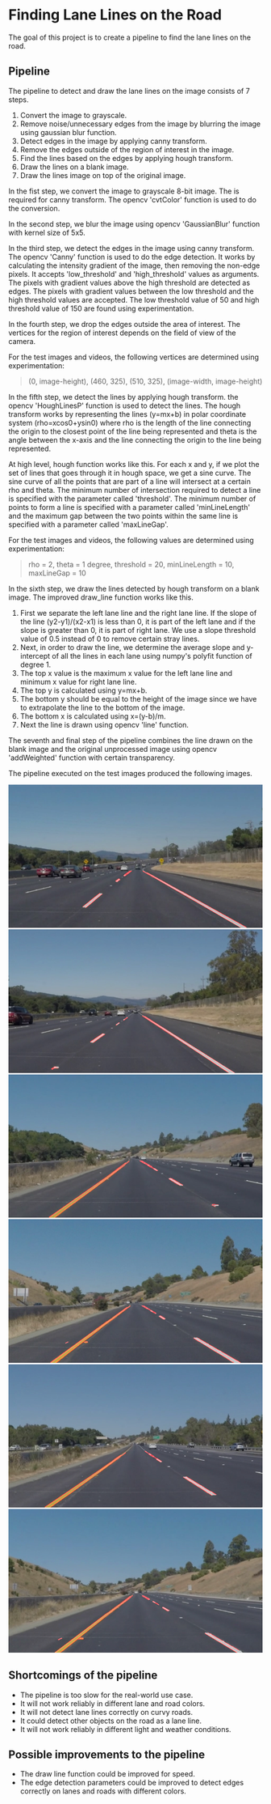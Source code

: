# **Finding Lane Lines on the Road**

The goal of this project is to create a pipeline to find the lane lines on the road.

## Pipeline

The pipeline to detect and draw the lane lines on the image consists of 7 steps.

1. Convert the image to grayscale.
2. Remove noise/unnecessary edges from the image by blurring the image using gaussian blur function.
3. Detect edges in the image by applying canny transform.
4. Remove the edges outside of the region of interest in the image.
5. Find the lines based on the edges by applying hough transform.
6. Draw the lines on a blank image.
7. Draw the lines image on top of the original image.

In the fist step, we convert the image to grayscale 8-bit image. The is required for canny transform. The opencv 'cvtColor' function is used to do the conversion.

In the second step, we blur the image using opencv 'GaussianBlur' function with kernel size of 5x5.

In the third step, we detect the edges in the image using canny transform. The opencv 'Canny' function is used to do the edge detection. It works by calculating the intensity gradient of the image, then removing the non-edge pixels. It accepts 'low_threshold' and 'high_threshold' values as arguments. The pixels with gradient values above the high threshold are detected as edges. The pixels with gradient values between the low threshold and the high threshold values are accepted. The low threshold value of 50 and high threshold value of 150 are found using experimentation.

In the fourth step, we drop the edges outside the area of interest. The vertices for the region of interest depends on the field of view of the camera.

For the test images and videos, the following vertices are determined using experimentation:

> (0, image-height), (460, 325), (510, 325), (image-width, image-height)

In the fifth step, we detect the lines by applying hough transform. the opencv 'HoughLinesP' function is used to detect the lines. The hough transform works by representing the lines (y=mx+b) in polar coordinate system (rho=xcos0+ysin0) where rho is the length of the line connecting the origin to the closest point of the line being represented and theta is the angle between the x-axis and the line connecting the origin to the line being represented.

At high level, hough function works like this. For each x and y, if we plot the set of lines that goes through it in hough space, we get a sine curve. The sine curve of all the points that are part of a line will intersect at a certain rho and theta. The minimum number of intersection required to detect a line is specified with the parameter called 'threshold'. The minimum number of points to form a line is specified with a parameter called 'minLineLength' and the maximum gap between the two points within the same line is specified with a parameter called 'maxLineGap'.

For the test images and videos, the following values are determined using experimentation:

> rho = 2, theta = 1 degree, threshold = 20, minLineLength = 10, maxLineGap = 10

In the sixth step, we draw the lines detected by hough transform on a blank image. The improved draw_line function works like this.

1. First we separate the left lane line and the right lane line. If the slope of the line (y2-y1)/(x2-x1) is less than 0, it is part of the left lane and if the slope is greater than 0, it is part of right lane. We use a slope threshold value of 0.5 instead of 0 to remove certain stray lines.
2. Next, in order to draw the line, we determine the average slope and y-intercept of all the lines in each lane using numpy's polyfit function of degree 1.
3. The top x value is the maximum x value for the left lane line and minimum x value for right lane line.
4. The top y is calculated using y=mx+b.
5. The bottom y should be equal to the height of the image since we have to extrapolate the line to the bottom of the image.
6. The bottom x is calculated using x=(y-b)/m.
7. Next the line is drawn using opencv 'line' function.

The seventh and final step of the pipeline combines the line drawn on the blank image and the original unprocessed image using opencv 'addWeighted' function with certain transparency.

The pipeline executed on the test images produced the following images.

![White Curve](/P1/test_images_output/solidWhiteCurve.jpg)
![White Right](/P1/test_images_output/solidWhiteRight.jpg)
![Yellow Curve](/P1/test_images_output/solidYellowCurve.jpg)
![Yellow Curve 2](/P1/test_images_output/solidYellowCurve2.jpg)
![Yellow Left](/P1/test_images_output/solidYellowLeft.jpg)
![White Car Lane Switch](/P1/test_images_output/whiteCarLaneSwitch.jpg)

## Shortcomings of the pipeline

* The pipeline is too slow for the real-world use case.
* It will not work reliably in different lane and road colors.
* It will not detect lane lines correctly on curvy roads.
* It could detect other objects on the road as a lane line.
* It will not work reliably in different light and weather conditions.

## Possible improvements to the pipeline

* The draw line function could be improved for speed.
* The edge detection parameters could be improved to detect edges correctly on lanes and roads with different colors.
